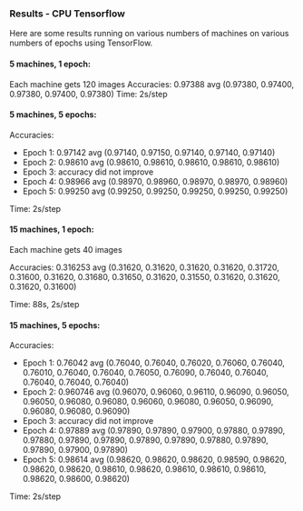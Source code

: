 ### Results - CPU Tensorflow
Here are some results running on various numbers of machines on various numbers of epochs using TensorFlow.

#### 5 machines, 1 epoch:
Each machine gets 120 images
Accuracies: 0.97388 avg (0.97380, 0.97400, 0.97380, 0.97400, 0.97380)
Time: 2s/step


#### 5 machines, 5 epochs:
Accuracies: 
- Epoch 1: 0.97142 avg (0.97140, 0.97150, 0.97140, 0.97140, 0.97140)
- Epoch 2: 0.98610 avg (0.98610, 0.98610, 0.98610, 0.98610, 0.98610)
- Epoch 3: accuracy did not improve
- Epoch 4: 0.98966 avg (0.98970, 0.98960, 0.98970, 0.98970, 0.98960)
- Epoch 5: 0.99250 avg (0.99250, 0.99250, 0.99250, 0.99250, 0.99250)

Time: 2s/step


#### 15 machines, 1 epoch:
Each machine gets 40 images

Accuracies: 0.316253 avg (0.31620, 0.31620, 0.31620, 0.31620, 0.31720, 0.31600, 0.31620, 0.31680, 0.31650, 0.31620, 0.31550, 0.31620, 0.31620, 0.31620, 0.31600)

Time: 88s, 2s/step


#### 15 machines, 5 epochs:
Accuracies:
- Epoch 1: 0.76042 avg (0.76040, 0.76040, 0.76020, 0.76060, 0.76040, 0.76010, 0.76040, 0.76040, 0.76050, 0.76090, 0.76040, 0.76040, 0.76040, 0.76040, 0.76040)
- Epoch 2: 0.960746 avg (0.96070, 0.96060, 0.96110, 0.96090, 0.96050, 0.96050, 0.96080, 0.96080, 0.96060, 0.96080, 0.96050, 0.96090, 0.96080, 0.96080, 0.96090)
- Epoch 3: accuracy did not improve
- Epoch 4: 0.97889 avg (0.97890, 0.97890, 0.97900, 0.97880, 0.97890, 0.97880, 0.97890, 0.97890, 0.97890, 0.97890, 0.97880, 0.97890, 0.97890, 0.97900, 0.97890)
- Epoch 5: 0.98614 avg (0.98620, 0.98620, 0.98620, 0.98590, 0.98620, 0.98620, 0.98620, 0.98610, 0.98620, 0.98610, 0.98610, 0.98610, 0.98620, 0.98600, 0.98620)

Time: 2s/step
